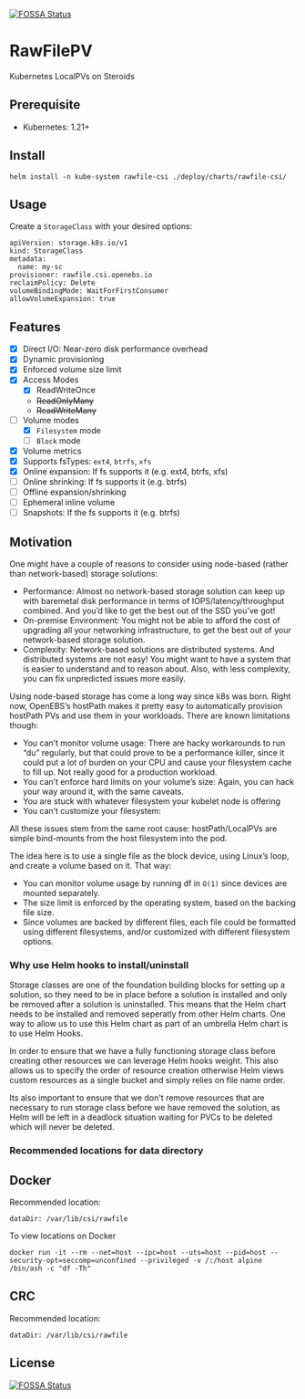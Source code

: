 [![FOSSA Status](https://app.fossa.com/api/projects/git%2Bgithub.com%2Fopenebs%2Frawfile-localpv.svg?type=shield)](https://app.fossa.com/projects/git%2Bgithub.com%2Fopenebs%2Frawfile-localpv?ref=badge_shield)

RawFilePV
===

Kubernetes LocalPVs on Steroids

Prerequisite
---
- Kubernetes: 1.21+

Install
---
`helm install -n kube-system rawfile-csi ./deploy/charts/rawfile-csi/`

Usage
---

Create a `StorageClass` with your desired options:

```
apiVersion: storage.k8s.io/v1
kind: StorageClass
metadata:
  name: my-sc
provisioner: rawfile.csi.openebs.io
reclaimPolicy: Delete
volumeBindingMode: WaitForFirstConsumer
allowVolumeExpansion: true
```

Features
---

- [x] Direct I/O: Near-zero disk performance overhead
- [x] Dynamic provisioning
- [x] Enforced volume size limit
- [x] Access Modes
    - [x] ReadWriteOnce
    - ~~ReadOnlyMany~~
    - ~~ReadWriteMany~~
- [ ] Volume modes
    - [x] `Filesystem` mode
    - [ ] `Block` mode
- [x] Volume metrics
- [x] Supports fsTypes: `ext4`, `btrfs`, `xfs`
- [x] Online expansion: If fs supports it (e.g. ext4, btrfs, xfs)
- [ ] Online shrinking: If fs supports it (e.g. btrfs)
- [ ] Offline expansion/shrinking
- [ ] Ephemeral inline volume
- [ ] Snapshots: If the fs supports it (e.g. btrfs)

Motivation
---
One might have a couple of reasons to consider using node-based (rather than network-based) storage solutions:
- Performance: Almost no network-based storage solution can keep up with baremetal disk performance in terms of IOPS/latency/throughput combined. And you’d like to get the best out of the SSD you’ve got!
- On-premise Environment: You might not be able to afford the cost of upgrading all your networking infrastructure, to get the best out of your network-based storage solution.
- Complexity: Network-based solutions are distributed systems. And distributed systems are not easy! You might want to have a system that is easier to understand and to reason about. Also, with less complexity, you can fix unpredicted issues more easily.

Using node-based storage has come a long way since k8s was born. Right now, OpenEBS’s hostPath makes it pretty easy to automatically provision hostPath PVs and use them in your workloads. There are known limitations though:
- You can’t monitor volume usage: There are hacky workarounds to run “du” regularly, but that could prove to be a performance killer, since it could put a lot of burden on your CPU and cause your filesystem cache to fill up. Not really good for a production workload.
-  You can’t enforce hard limits on your volume’s size: Again, you can hack your way around it, with the same caveats.
- You are stuck with whatever filesystem your kubelet node is offering
- You can’t customize your filesystem:

All these issues stem from the same root cause: hostPath/LocalPVs are simple bind-mounts from the host filesystem into the pod.

The idea here is to use a single file as the block device, using Linux’s loop, and create a volume based on it. That way:
- You can monitor volume usage by running df in `O(1)` since devices are mounted separately.
- The size limit is enforced by the operating system, based on the backing file size.
- Since volumes are backed by different files, each file could be formatted using different filesystems, and/or customized with different filesystem options.

### Why use Helm hooks to install/uninstall

Storage classes are one of the foundation building blocks for setting up a solution, so they need to be in place before a solution is installed and only be removed after a solution is uninstalled. This means that the Helm chart needs to be installed and removed seperatly from other Helm charts. One way to allow us to use this Helm chart as part of an umbrella Helm chart is to use Helm Hooks.

In order to ensure that we have a fully functioning storage class before creating other resources we can leverage Helm hooks weight. This also allows us to specify the order of resource creation otherwise Helm views custom resources as a single bucket and simply relies on file name order.

Its also important to ensure that we don't remove resources that are necessary to run storage class before we have removed the solution, as Helm will be left in a deadlock situation waiting for PVCs to be deleted which will never be deleted.

### Recommended locations for data directory

Docker
---
Recommended location:
```
dataDir: /var/lib/csi/rawfile
```

To view locations on Docker
```
docker run -it --rm --net=host --ipc=host --uts=host --pid=host --security-opt=seccomp=unconfined --privileged -v /:/host alpine /bin/ash -c "df -Th"
```

CRC
---
Recommended location:
```
dataDir: /var/lib/csi/rawfile
```

## License
[![FOSSA Status](https://app.fossa.com/api/projects/git%2Bgithub.com%2Fopenebs%2Frawfile-localpv.svg?type=large)](https://app.fossa.com/projects/git%2Bgithub.com%2Fopenebs%2Frawfile-localpv?ref=badge_large)
